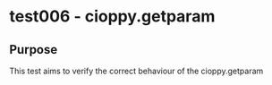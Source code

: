 # test006 - cioppy.getparam

## Purpose

This test aims to verify the correct behaviour of the cioppy.getparam
